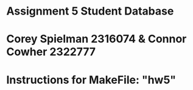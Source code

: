 # Assignment 5 Student Database
# Corey Spielman 2316074 & Connor Cowher 2322777
# Instructions for MakeFile: "hw5"
